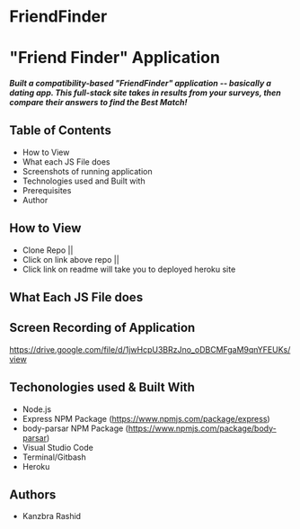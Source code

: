 # FriendFinder

 # "Friend Finder" Application
##### Built a compatibility-based "FriendFinder" application -- basically a dating app. This full-stack site takes in results from your  surveys, then compare their answers to find the Best Match!

## Table of Contents
* How to View
* What each JS File does
* Screenshots of running application
* Technologies used and Built with
* Prerequisites
* Author


## How to View
* Clone Repo ||
* Click on link above repo ||
* Click link on readme will take you to deployed heroku site

 
 ## What Each JS File does


 ## Screen Recording of Application
https://drive.google.com/file/d/1jwHcpU3BRzJno_oDBCMFgaM9qnYFEUKs/view

 

    
 ## Techonologies used & Built With
 * Node.js
 * Express NPM Package (https://www.npmjs.com/package/express)
 * body-parsar NPM Package (https://www.npmjs.com/package/body-parsar)
 * Visual Studio Code
 * Terminal/Gitbash
 * Heroku

## Authors
 * Kanzbra Rashid
